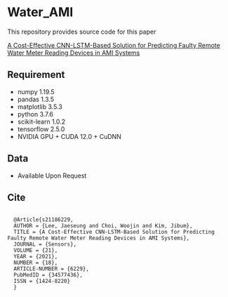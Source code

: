 # Water_AMI
This repository provides source code for this paper

[A Cost-Effective CNN-LSTM-Based Solution for Predicting Faulty Remote Water Meter Reading Devices in AMI Systems](https://www.mdpi.com/1424-8220/21/18/6229)

## Requirement
- numpy 1.19.5
- pandas 1.3.5
- matplotlib 3.5.3
- python 3.7.6
- scikit-learn 1.0.2
- tensorflow 2.5.0
- NVIDIA GPU + CUDA 12.0 + CuDNN

## Data
- Available Upon Request

## Cite
<pre>
<code>
  @Article{s21186229,
  AUTHOR = {Lee, Jaeseung and Choi, Woojin and Kim, Jibum},
  TITLE = {A Cost-Effective CNN-LSTM-Based Solution for Predicting Faulty Remote Water Meter Reading Devices in AMI Systems},
  JOURNAL = {Sensors},
  VOLUME = {21},
  YEAR = {2021},
  NUMBER = {18},
  ARTICLE-NUMBER = {6229},
  PubMedID = {34577436},
  ISSN = {1424-8220}
  }
</code>
</pre>
